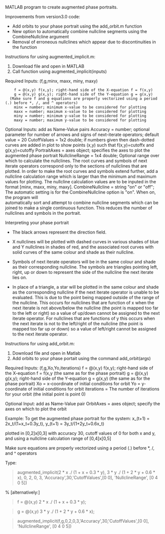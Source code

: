 MATLAB program to create augmented phase portraits.

Improvements from version3.0 code: 
-  Add orbits to your phase portrait using the add_orbit.m function
-  New option to automatically combine nullcline segments using the CombineNullcline argument
-  Removal of erroneous nullclines which appear due to discontinuities in the function

Instructions for using augmented_implicit.m: 
1. Download file and open in MATLAB
2. Call function using augmented_implicit(inputs)

Required Inputs: (f,g,minx, maxx, miny, maxy)

        f = @(x,y) f(x,y); right-hand side of the X-equation f = f(x,y)
        g = @(x,y) g(x,y); right-hand side of the Y-equation g = g(x,y) 
      (Make sure f and g equations are properly vectorized using a period (.) before *, /, and ^ operators)
        minx = number; minimum x-value to be considered for plotting
        maxx = number; maximum x-value to be considered for plotting
        miny = number; minimum y-value to be considered for plotting
        maxy = number; maximum y-value to be considered for plotting

Optional Inputs: add as Name-Value pairs
    Accuracy = number; optional parameter for number of arrows and signs of 
       next-iterate operators; default value = 20
    CutoffValues = 1x2 double; if numbers given then dash-dotted curves are
       added in plot to show points (x,y) such that f(x,y)=cutoffx and
       g(x,y)=cutoffy
    PortraitAxes = axes object; specifies the axes to plot the augmented
       phase portrait
    NullclineRange = 1x4 double; Optional range over which to calculate the
       nullclines. The root curves and symbols of next iterate operators
       correspond only to the sections of nullclines that are plotted. In order
       to make the root curves and symbols extend further, add a nullcline calculation 
       range which is larger than the minimum and maximum values for plotting.
       The nullcline calculation values are to be inputed in the format
       [minx, maxx, miny, maxy].
    CombineNullcline = string "on" or "off"; The automatic setting is for the CombineNullcline option is "on". When on, the program will     
      automatically sort and attempt to combine nullcline segments which can be joined to make a single continuous function. This reduces the       number of nullclines and symbols in the portrait. 

Interpreting your phase portrait 

- The black arrows represent the direction field.

- X nullclines will be plotted with dashed curves in various shades of blue and Y nullclines in shades of red, 
    and the associated root curves with solid curves of the same colour and shade as their nullcline.

- Symbols of next iterate operators will be in the same colour and shade as their corresponding nullcline. 
    The symbols are triangles pointing left, right, up or down to represent the side of the nullcline the next iterate lies on. 

- In place of a triangle, a star will be plotted in the same colour and shade as the corresponding nullcline if the next iterate operator is unable to be evaluated. This is due to the point being mapped outside of the range of the nullcline. This occurs for nullclines that are function of x when the next iterate is not above/below the nullcline (the point is mapped too far to the left or right) so a value of up/down cannot be assigned to the next iterate operator. For nullclines that are functions of y this occurs when the next iterate is not to the left/right of the nullcline (the point is mapped too far up or down) so a value of left/right cannot be assigned to the next iterate operator.

Instructions for using add_orbit.m: 
  1. Download file and open in Matlab
  2. Add orbits to your phase portait using the command add_orbit(args)

Required Inputs: (f,g,Xo,Yo,iterations)
  f = @(x,y) f(x,y); right-hand side of the X-equation f = f(x,y (the same as for the phase portrait)
  g = @(x,y) g(x,y); right-hand side of the Y-equation g = g(x,y) (the same as for the phase portrait)
  Xo = x-coordinate of initial conditions for orbit
  Yo = y-coordinate of initial conditions for orbit
  iterations = The number of iterations for your orbit (the initial point is point 0)

Optional Input: add as Name-Value pair
  OrbitAxes = axes object; specify the axes on which to plot the orbit


Example: 
To get the augmented phase portrait for the system: 
x_(t+1) = 2x_t/(1+x_t+0.3y_t),
y_(t+1) = 3y_t/(1+2y_t+0.6x_t)

plotted in [0,2]x[0,3] with
accuracy 30,
cutoff values of 0 for both x and y, and 
using a nullcline calculation range of [0,4]x[0,5]

Make sure equations are properly vectorized using a period (.) before *, /, and ^ operators

Type:

> augmented_implicit(2 * x ./ (1 + x + 0.3 * y), 3 * y ./ (1 + 2 * y + 0.6 * x), 0, 2, 0, 3, 'Accuracy',30,'CutoffValues',[0 0], 'NullclineRange', [0 4 0 5])

% [alternatively:]

> f = @(x,y) 2 * x ./ (1 + x + 0.3 * y);

> g = @(x,y) 3 * y ./ (1 + 2 * y + 0.6 * x);

> augmented_implicit(f,g,0,2,0,3,'Accuracy',30,'CutoffValues',[0 0], 'NullclineRange', [0 4 0 5])
